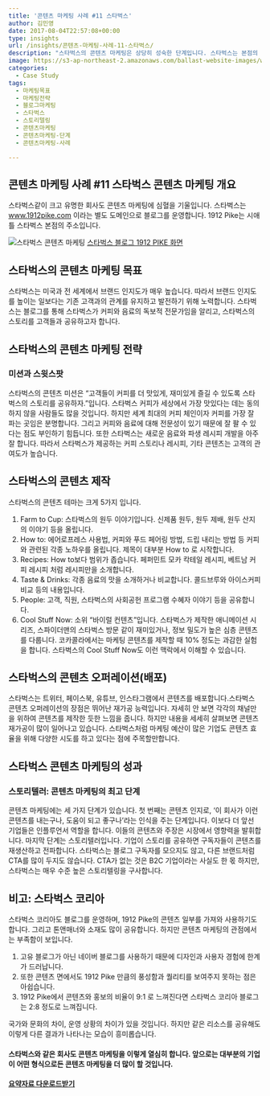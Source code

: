 ```yaml
---
title: '콘텐츠 마케팅 사례 #11 스타벅스'
author: 김민영
date: 2017-08-04T22:57:08+00:00
type: insights
url: /insights/콘텐츠-마케팅-사례-11-스타벅스/
description: "스타벅스의 콘텐츠 마케팅은 상당히 성숙한 단계입니다. 스타벅스는 본점의 주소를 딴 1912Pike 라는 블로그를 운영합니다. 블로그에서는 고객들이 커피와 관련 식음료를 더 맛있게 즐기는 방법, 고객이 관심을 갖고 공감할만한 스토리, 자체 제작 엔터테인먼트 콘텐츠 등을 공유합니다."
image: https://s3-ap-northeast-2.amazonaws.com/ballast-website-images/wp-content/uploads/2017/08/15105951/Screen-Shot-2017-08-04-at-2.30.20-PM.png
categories:
  - Case Study
tags:
  - 마케팅목표
  - 마케팅전략
  - 블로그마케팅
  - 스타벅스
  - 스토리텔링
  - 콘텐츠마케팅
  - 콘텐츠마케팅-단계
  - 콘텐츠마케팅-사례

---
```


## 콘텐츠 마케팅 사례 #11 스타벅스 콘텐츠 마케팅 개요
스타벅스같이 크고 유명한 회사도 콘텐츠 마케팅에 심혈을 기울입니다. 스타벅스는 www.1912pike.com 이라는 별도 도메인으로 블로그를 운영합니다. 1912 Pike는 시애틀 스타벅스 본점의 주소입니다.

![스타벅스 콘텐츠 마케팅](https://s3-ap-northeast-2.amazonaws.com/ballast-website-images/wp-content/uploads/2017/08/15105953/starbucks_blog_screen.png)
[스타벅스 블로그 1912 PIKE 화면](https://www.1912pike.com)

## 스타벅스의 콘텐츠 마케팅 목표
스타벅스는 미국과 전 세계에서 브랜드 인지도가 매우 높습니다. 따라서 브랜드 인지도를 높이는 일보다는 기존 고객과의 관계를 유지하고 발전하기 위해 노력합니다. 스타벅스는 블로그를 통해 스타벅스가 커피와 음료의 독보적 전문가임을 알리고, 스타벅스의 스토리를 고객들과 공유하고자 합니다.


## 스타벅스의 콘텐츠 마케팅 전략

### 미션과 스윗스팟
스타벅스의 콘텐츠 미션은 &#8220;고객들이 커피를 더 맛있게, 재미있게 즐길 수 있도록 스타벅스의 스토리를 공유하자.&#8221;입니다. 스타벅스 커피가 세상에서 가장 맛있다는 데는 동의하지 않을 사람들도 많을 것입니다. 하지만 세계 최대의 커피 체인이자 커피를 가장 잘 파는 곳임은 분명합니다. 그리고 커피와 음료에 대해 전문성이 있기 때문에 잘 팔 수 있다는 점도 부인하기 힘듭니다. 또한 스타벅스는 새로운 음료와 파생 레시피 개발을 아주 잘 합니다. 따라서 스타벅스가 제공하는 커피 스토리나 레시피, 기타 콘텐츠는 고객의 관여도가 높습니다.

## 스타벅스의 콘텐츠 제작
스타벅스의 콘텐츠 테마는 크게 5가지 입니다.

  1. Farm to Cup: 스타벅스의 원두 이야기입니다. 신제품 원두, 원두 제배, 원두 산지의 이야기 등을 올립니다.
  2. How to: 에어로프레스 사용법, 커피와 푸드 페어링 방법, 드립 내리는 방법 등 커피와 관련된 각종 노하우를 올립니다. 제목이 대부분 How to 로 시작합니다.
  3. Recipes: How to보다 범위가 좁습니다. 페퍼민트 모카 칵테일 레시피, 베트남 커피 레시피 처럼 레시피만을 소개합니다.
  4. Taste & Drinks: 각종 음료의 맛을 소개하거나 비교합니다. 콜드브루와 아이스커피 비교 등의 내용입니다.
  5. People: 고객, 직원, 스타벅스의 사회공헌 프로그램 수혜자 이야기 등을 공유합니다.
  6. Cool Stuff Now: 소위 &#8220;바이럴 컨텐츠&#8221;입니다. 스타벅스가 제작한 애니메이션 시리즈, 스파이더맨의 스타벅스 방문 같이 재미있거나, 정보 밀도가 높은 심층 콘텐츠를 다룹니다. 코카콜라에서는 마케팅 콘텐츠를 제작할 때 10% 정도는 과감한 실험을 합니다. 스타벅스의 Cool Stuff Now도 이런 맥락에서 이해할 수 있습니다.

## 스타벅스의 콘텐츠 오퍼레이션(배포)
스타벅스는 트위터, 페이스북, 유튜브, 인스타그램에서 콘텐츠를 배포합니다.스타벅스 콘텐츠 오퍼레이션의 장점은 뛰어난 재가공 능력입니다. 자세히 안 보면 각각의 채널만을 위하여 콘텐츠를 제작한 듯한 느낌을 줍니다. 하지만 내용을 세세히 살펴보면 콘텐츠 재가공이 많이 일어나고 있습니다. 스타벅스처럼 마케팅 예산이 많은 기업도 콘텐츠 효율을 위해 다양한 시도를 하고 있다는 점에 주목할만합니다.

## 스타벅스 콘텐츠 마케팅의 성과

### 스토리텔러: 콘텐츠 마케팅의 최고 단계
콘텐츠 마케팅에는 세 가지 단계가 있습니다. 첫 번째는 콘텐츠 인지로, &#8216;이 회사가 이런 콘텐츠를 내는구나, 도움이 되고 좋구나&#8217;라는 인식을 주는 단계입니다. 이보다 더 앞선 기업들은 인플루언서 역할을 합니다. 이들의 콘텐츠와 주장은 시장에서 영향력을 발휘합니다. 마지막 단계는 스토리텔러입니다. 기업이 스토리를 공유하면 구독자들이 콘텐츠를 재생산하고 전파합니다. 스타벅스는 블로그 구독자를 모으지도 않고, 다른 브랜드처럼 CTA를 많이 두지도 않습니다. CTA가 없는 것은 B2C 기업이라는 사실도 한 몫 하지만, 스타벅스는 매우 수준 높은 스토리텔링을 구사합니다.

## 비고: 스타벅스 코리아
스타벅스 코리아도 블로그를 운영하며, 1912 Pike의 콘텐츠 일부를 가져와 사용하기도 합니다. 그리고 톤앤매너와 소재도 많이 공유합니다. 하지만 콘텐츠 마케팅의 관점에서는 부족함이 보입니다.

  1. 고유 블로그가 아닌 네이버 블로그를 사용하기 때문에 디자인과 사용자 경험에 한계가 드러납니다.
  2. 또한 콘텐츠 면에서도 1912 Pike 만큼의 풍성함과 퀄리티를 보여주지 못하는 점은 아쉽습니다.
  3. 1912 Pike에서 콘텐츠와 홍보의 비율이 9:1 로 느껴진다면 스타벅스 코리아 블로그는 2:8 정도로 느껴집니다.

국가와 문화의 차이, 운영 상황의 차이가 있을 것입니다. 하지만 같은 리소스를 공유해도 이렇게 다른 결과가 나타나는 모습이 흥미롭습니다.

#### 스타벅스와 같은 회사도 콘텐츠 마케팅을 이렇게 열심히 합니다. 앞으로는 대부분의 기업이 어떤 형식으로든 콘텐츠 마케팅을 더 많이 할 것입니다. 

#### [요약자료 다운로드받기][1]

 [1]: /files/case11-starbucks.pdf